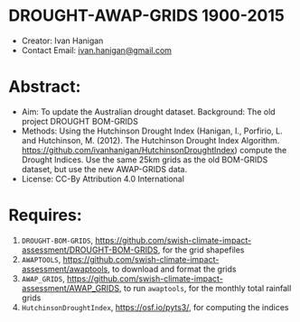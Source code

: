 
# DROUGHT-AWAP-GRIDS 1900-2015  

- Creator: Ivan Hanigan
- Contact Email:        ivan.hanigan@gmail.com

Abstract: 
===

- Aim: To update the Australian drought dataset. Background: The old project DROUGHT BOM-GRIDS 
- Methods: Using the Hutchinson Drought Index (Hanigan, I., Porfirio, L. and Hutchinson, M. (2012). The Hutchinson Drought Index Algorithm. https://github.com/ivanhanigan/HutchinsonDroughtIndex) compute the Drought Indices. Use the same 25km grids as the old BOM-GRIDS dataset, but use the new AWAP-GRIDS data.
- License: CC-By Attribution 4.0 International

Requires:
===

1. `DROUGHT-BOM-GRIDS`, https://github.com/swish-climate-impact-assessment/DROUGHT-BOM-GRIDS, for the grid shapefiles
1. `AWAPTOOLS`, https://github.com/swish-climate-impact-assessment/awaptools, to download and format the grids
1. `AWAP_GRIDS`, https://github.com/swish-climate-impact-assessment/AWAP_GRIDS, to run `awaptools`, for the monthly total rainfall grids
1. `HutchinsonDroughtIndex`, https://osf.io/pyts3/, for computing the indices
